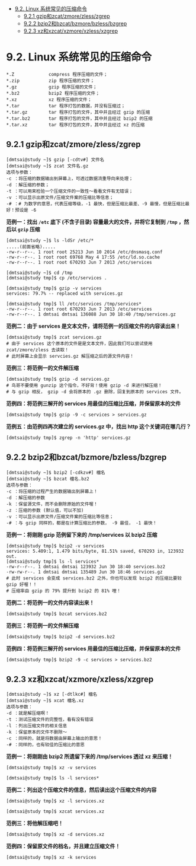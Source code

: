 <!-- TOC -->

- [9.2. Linux 系统常见的压缩命令](#92-linux-系统常见的压缩命令)
    - [9.2.1 gzip和zcat/zmore/zless/zgrep](#921-gzip和zcatzmorezlesszgrep)
    - [9.2.2 bzip2和bzcat/bzmore/bzless/bzgrep](#922-bzip2和bzcatbzmorebzlessbzgrep)
    - [9.2.3 xz和xzcat/xzmore/xzless/xzgrep](#923-xz和xzcatxzmorexzlessxzgrep)

<!-- /TOC -->

# 9.2. Linux 系统常见的压缩命令

```
*.Z             compress 程序压缩的文件；
*.zip           zip 程序压缩的文件；
*.gz            gzip 程序压缩的文件；
*.bz2           bzip2 程序压缩的文件；
*.xz            xz 程序压缩的文件；
*.tar           tar 程序打包的数据，并没有压缩过；
*.tar.gz        tar 程序打包的文件，其中并且经过 gzip 的压缩
*.tar.bz2       tar 程序打包的文件，其中并且经过 bzip2 的压缩
*.tar.xz        tar 程序打包的文件，其中并且经过 xz 的压缩
```

## 9.2.1 gzip和zcat/zmore/zless/zgrep

```
[dmtsai@study ~]$ gzip [-cdtv#] 文件名
[dmtsai@study ~]$ zcat 文件名.gz
选项与参数：
-c ：将压缩的数据输出到屏幕上，可透过数据流重导向来处理；
-d ：解压缩的参数；
-t ：可以用来检验一个压缩文件的一致性～看看文件有无错误；
-v ：可以显示出原文件/压缩文件案的压缩比等信息；
-# ：# 为数字的意思，代表压缩等级，-1 最快，但是压缩比最差、-9 最慢，但是压缩比最好！预设是 -6
```

**范例一：找出 `/etc` 底下 (不含子目录) 容量最大的文件，并将它复制到 `/tmp` ，然后以 `gzip` 压缩**

```
[dmtsai@study ~]$ ls -ldSr /etc/*
.....(前面省略).....
-rw-r--r--. 1 root root 25213 Jun 10 2014 /etc/dnsmasq.conf
-rw-r--r--. 1 root root 69768 May 4 17:55 /etc/ld.so.cache
-rw-r--r--. 1 root root 670293 Jun 7 2013 /etc/services

[dmtsai@study ~]$ cd /tmp
[dmtsai@study tmp]$ cp /etc/services .

[dmtsai@study tmp]$ gzip -v services
services: 79.7% -- replaced with services.gz

[dmtsai@study tmp]$ ll /etc/services /tmp/services*
-rw-r--r--. 1 root root 670293 Jun 7 2013 /etc/services
-rw-r--r--. 1 dmtsai dmtsai 136088 Jun 30 18:40 /tmp/services.gz
```

**范例二：由于 services 是文本文件，请将范例一的压缩文件的内容读出来！**

```
[dmtsai@study tmp]$ zcat services.gz
# 由于 services 这个原本的文件是是文本文件，因此我们可以尝试使用 zcat/zmore/zless 去读取！
# 此时屏幕上会显示 servcies.gz 解压缩之后的源文件内容！
```

**范例三：将范例一的文件解压缩**

```
[dmtsai@study tmp]$ gzip -d services.gz
# 鸟哥不要使用 gunzip 这个指令，不好背！使用 gzip -d 来进行解压缩！
# 与 gzip 相反， gzip -d 会将原本的 .gz 删除，回复到原本的 services 文件。
```

**范例四：将范例三解开的 services 用最佳的压缩比压缩，并保留原本的文件**

```
[dmtsai@study tmp]$ gzip -9 -c services > services.gz
```

**范例五：由范例四再次建立的 services.gz 中，找出 http 这个关键词在哪几行？**

```
[dmtsai@study tmp]$ zgrep -n 'http' services.gz
```

## 9.2.2 bzip2和bzcat/bzmore/bzless/bzgrep

```
[dmtsai@study ~]$ bzip2 [-cdkzv#] 檔名
[dmtsai@study ~]$ bzcat 檔名.bz2
选项与参数：
-c ：将压缩的过程产生的数据输出到屏幕上！
-d ：解压缩的参数
-k ：保留源文件，而不会删除原始的文件喔！
-z ：压缩的参数 (默认值，可以不加)
-v ：可以显示出原文件/压缩文件案的压缩比等信息；
-# ：与 gzip 同样的，都是在计算压缩比的参数， -9 最佳， -1 最快！
```

**范例一：将刚刚 gzip 范例留下来的 /tmp/services 以 bzip2 压缩**

```
[dmtsai@study tmp]$ bzip2 -v services
services: 5.409:1, 1.479 bits/byte, 81.51% saved, 670293 in, 123932 out.
[dmtsai@study tmp]$ ls -l services*
-rw-r--r--. 1 dmtsai dmtsai 123932 Jun 30 18:40 services.bz2
-rw-rw-r--. 1 dmtsai dmtsai 135489 Jun 30 18:46 services.gz
# 此时 services 会变成 services.bz2 之外，你也可以发现 bzip2 的压缩比要较 gzip 好喔！！
# 压缩率由 gzip 的 79% 提升到 bzip2 的 81% 哩！
```

**范例二：将范例一的文件内容读出来！**

```
[dmtsai@study tmp]$ bzcat services.bz2
```

**范例三：将范例一的文件解压缩**

```
[dmtsai@study tmp]$ bzip2 -d services.bz2
```

**范例四：将范例三解开的 services 用最佳的压缩比压缩，并保留原本的文件**

```
[dmtsai@study tmp]$ bzip2 -9 -c services > services.bz2
```

## 9.2.3 xz和xzcat/xzmore/xzless/xzgrep

```
[dmtsai@study ~]$ xz [-dtlkc#] 檔名
[dmtsai@study ~]$ xcat 檔名.xz
选项与参数：
-d ：就是解压缩啊！
-t ：测试压缩文件的完整性，看有没有错误
-l ：列出压缩文件的相关信息
-k ：保留原本的文件不删除～
-c ：同样的，就是将数据由屏幕上输出的意思！
-# ：同样的，也有较佳的压缩比的意思
```

**范例一：将刚刚由 bzip2 所遗留下来的 /tmp/services 透过 xz 来压缩！**

```
[dmtsai@study tmp]$ xz -v services

[dmtsai@study tmp]$ ls -l services*
```

**范例二：列出这个压缩文件的信息，然后读出这个压缩文件的内容**

```
[dmtsai@study tmp]$ xz -l services.xz

[dmtsai@study tmp]$ xzcat services.xz
```

**范例三：将他解压缩吧！**

```
[dmtsai@study tmp]$ xz -d services.xz
```

**范例四：保留原文件的档名，并且建立压缩文件！**

```
[dmtsai@study tmp]$ xz -k services
```